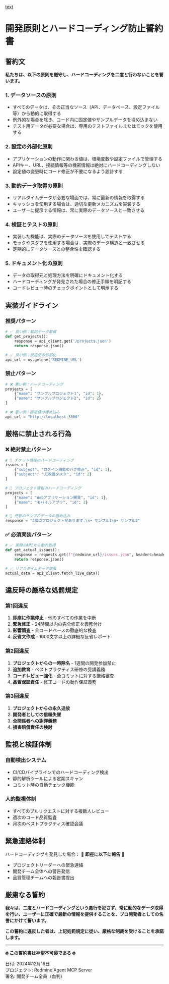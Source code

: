 [text](../../redmine-agent/.github/DEVELOPMENT_PRINCIPLES.md)

# 開発原則とハードコーディング防止誓約書

## 誓約文

**私たちは、以下の原則を厳守し、ハードコーディングを二度と行わないことを誓います。**

### 1. データソースの原則
- すべてのデータは、その正当なソース（API、データベース、設定ファイル等）から動的に取得する
- 例外的な場合を除き、コード内に固定値やサンプルデータを埋め込まない
- テスト用データが必要な場合は、専用のテストファイルまたはモックを使用する

### 2. 設定の外部化原則
- アプリケーションの動作に関わる値は、環境変数や設定ファイルで管理する
- APIキー、URL、接続情報等の機密情報は絶対にハードコーディングしない
- 設定値の変更時にコード修正が不要になるよう設計する

### 3. 動的データ取得の原則
- リアルタイムデータが必要な場面では、常に最新の情報を取得する
- キャッシュを使用する場合は、適切な更新メカニズムを実装する
- ユーザーに提示する情報は、常に実際のデータソースと一致させる

### 4. 検証とテストの原則
- 実装した機能は、実際のデータソースを使用してテストする
- モックやスタブを使用する場合は、実際のデータ構造と一致させる
- 定期的にデータソースとの整合性を確認する

### 5. ドキュメント化の原則
- データの取得元と処理方法を明確にドキュメント化する
- ハードコーディングが発見された場合の修正手順を明記する
- コードレビュー時のチェックポイントとして明示する

## 実装ガイドライン

### 推奨パターン
```python
# ✅ 良い例：動的データ取得
def get_projects():
    response = api_client.get('/projects.json')
    return response.json()

# ✅ 良い例：設定値の外部化
api_url = os.getenv('REDMINE_URL')
```

### 禁止パターン
```python
# ❌ 悪い例：ハードコーディング
projects = [
    {"name": "サンプルプロジェクト1", "id": 1},
    {"name": "サンプルプロジェクト2", "id": 2}
]

# ❌ 悪い例：固定値の埋め込み
api_url = "http://localhost:3000"
```

## 厳格に禁止される行為

### ❌ 絶対禁止パターン
```python
# 🚫 チケット情報のハードコーディング
issues = [
    {"subject": "ログイン機能のバグ修正", "id": 1},
    {"subject": "UI改善タスク", "id": 2}
]

# 🚫 プロジェクト情報のハードコーディング  
projects = [
    {"name": "Webアプリケーション開発", "id": 1},
    {"name": "モバイルアプリ", "id": 2}
]

# 🚫 任意のサンプルデータの埋め込み
response = "3個のプロジェクトがあります:\n• サンプル1\n• サンプル2"
```

### ✅ 必須実装パターン
```python
# ✅ 実際のAPIから動的取得
def get_actual_issues():
    response = requests.get(f"{redmine_url}/issues.json", headers=headers)
    return response.json()

# ✅ リアルタイムデータ使用
actual_data = api_client.fetch_live_data()
```

## 違反時の厳格な処罰規定

### 第1回違反
1. **即座に作業停止** - 他のすべての作業を中断
2. **緊急修正** - 24時間以内の完全修正を義務付け
3. **影響調査** - 全コードベースの徹底的な検査
4. **反省文作成** - 1000文字以上の詳細な反省レポート

### 第2回違反
1. **プロジェクトからの一時除名** - 1週間の開発参加禁止
2. **追加教育** - ベストプラクティス研修の受講義務
3. **コードレビュー強化** - 全コミットに対する厳格審査
4. **品質保証責任** - 修正コードの動作保証義務

### 第3回違反
1. **プロジェクトからの永久追放**
2. **開発者としての信頼失墜**
3. **全関係者への謝罪義務**
4. **損害賠償責任の検討**

## 監視と検証体制

### 自動検出システム
- CI/CDパイプラインでのハードコーディング検出
- 静的解析ツールによる定期スキャン
- コミット時の自動チェック機能

### 人的監視体制
- すべてのプルリクエストに対する複数人レビュー
- 週次のコード品質監査
- 月次のベストプラクティス確認会議

## 緊急連絡体制

ハードコーディングを発見した場合：
🚨 **即座に以下に報告** 🚨
- プロジェクトリーダーへの緊急連絡
- 開発チーム全体への警告発信
- 品質管理チームへの報告書提出

## 厳粛なる誓約

**我々は、二度とハードコーディングという愚行を犯さず、常に動的なデータ取得を行い、ユーザーに正確で最新の情報を提供することを、プロ開発者としての名誉にかけて誓います。**

**この誓約に違反した者は、上記処罰規定に従い、厳格な制裁を受けることを承諾します。**

---
**🔥 この誓約書は神聖不可侵である 🔥**

日付: 2024年12月19日  
プロジェクト: Redmine Agent MCP Server  
署名: 開発チーム全員（血判）
